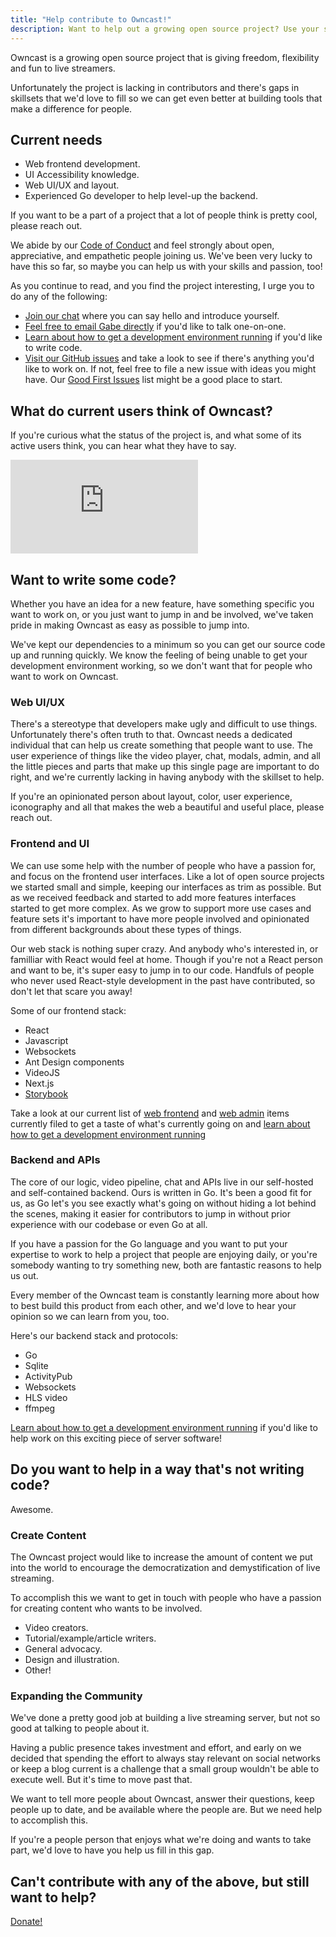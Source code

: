 ```yaml
---
title: "Help contribute to Owncast!"
description: Want to help out a growing open source project? Use your skills here!
---
```


Owncast is a growing open source project that is giving freedom, flexibility and fun to live streamers.

Unfortunately the project is lacking in contributors and there's gaps in skillsets that we'd love to fill so we can get even better at building tools that make a difference for people.

## Current needs

- Web frontend development.
- UI Accessibility knowledge.
- Web UI/UX and layout.
- Experienced Go developer to help level-up the backend.

If you want to be a part of a project that a lot of people think is pretty cool, please reach out.

We abide by our [Code of Conduct](/contribute/) and feel strongly about open, appreciative, and empathetic people joining us. We've been very lucky to have this so far, so maybe you can help us with your skills and passion, too!

As you continue to read, and you find the project interesting, I urge you to do any of the following:

- [Join our chat](https://owncast.rocket.chat) where you can say hello and introduce yourself.
- [Feel free to email Gabe directly](mailto:gabek@real-ity.com) if you'd like to talk one-on-one.
- [Learn about how to get a development environment running](/development) if you'd like to write code.
- [Visit our GitHub issues](https://github.com/owncast/owncast/issues) and take a look to see if there's anything you'd like to work on. If not, feel free to file a new issue with ideas you might have. Our [Good First Issues](https://github.com/owncast/owncast/issues?q=is%3Aissue+is%3Aopen+sort%3Aupdated-desc+label%3A%22good+first+issue%22) list might be a good place to start.

## What do current users think of Owncast?

If you're curious what the status of the project is, and what some of its
active users think, you can hear what they have to say.

<iframe src="https://inv.riverside.rocks/embed/wc3spGMq-Uo" frameBorder=0></iframe>

## Want to write some code?

Whether you have an idea for a new feature, have something specific you want to work on, or you just want to jump in and be involved, we've taken pride in making Owncast as easy as possible to jump into.

We've kept our dependencies to a minimum so you can get our source code up and running quickly. We know the feeling of being unable to get your development environment working, so we don't want that for people who want to work on Owncast.

### Web UI/UX

There's a stereotype that developers make ugly and difficult to use things. Unfortunately there's often truth to that. Owncast needs a dedicated individual that can help us create something that people want to use. The user experience of things like the video player, chat, modals, admin, and all the little pieces and parts that make up this single page are important to do right, and we're currently lacking in having anybody with the skillset to help.

If you're an opinionated person about layout, color, user experience, iconography and all that makes the web a beautiful and useful place, please reach out.

### Frontend and UI

We can use some help with the number of people who have a passion for, and focus on the frontend user interfaces. Like a lot of open source projects we started small and simple, keeping our interfaces as trim as possible. But as we received feedback and started to add more features interfaces started to get more complex. As we grow to support more use cases and feature sets it's important to have more people involved and opinionated from different backgrounds about these types of things.

Our web stack is nothing super crazy. And anybody who's interested in, or familliar with React would feel at home. Though if you're not a React person and want to be, it's super easy to jump in to our code. Handfuls of people who never used React-style development in the past have contributed, so don't let that scare you away!

Some of our frontend stack:

- React
- Javascript
- Websockets
- Ant Design components
- VideoJS
- Next.js
- [Storybook](https://owncast.online/components)

Take a look at our current list of [web frontend](https://github.com/owncast/owncast/issues?q=is%3Aissue+is%3Aopen+label%3A%22Web+frontend%22) and [web admin](https://github.com/owncast/owncast/issues?q=is%3Aissue+is%3Aopen+label%3Aadmin) items currently filed to get a taste of what's currently going on and [learn about how to get a development environment running](/development)

### Backend and APIs

The core of our logic, video pipeline, chat and APIs live in our self-hosted and self-contained backend. Ours is written in Go. It's been a good fit for us, as Go let's you see exactly what's going on without hiding a lot behind the scenes, making it easier for contributors to jump in without prior experience with our codebase or even Go at all.

If you have a passion for the Go language and you want to put your expertise to work to help a project that people are enjoying daily, or you're somebody wanting to try something new, both are fantastic reasons to help us out.

Every member of the Owncast team is constantly learning more about how to best build this product from each other, and we'd love to hear your opinion so we can learn from you, too.

Here's our backend stack and protocols:

- Go
- Sqlite
- ActivityPub
- Websockets
- HLS video
- ffmpeg

[Learn about how to get a development environment running](/development) if you'd like to help work on this exciting piece of server software!

## Do you want to help in a way that's not writing code?

Awesome.

### Create Content

The Owncast project would like to increase the amount of content we put into the world to encourage the democratization and demystification of live streaming.

To accomplish this we want to get in touch with people who have a passion for creating content who wants to be involved.

- Video creators.
- Tutorial/example/article writers.
- General advocacy.
- Design and illustration.
- Other!

### Expanding the Community

We've done a pretty good job at building a live streaming server, but not so good at talking to people about it.

Having a public presence takes investment and effort, and early on we decided that spending the effort to always stay relevant on social networks or keep a blog current is a challenge that a small group wouldn't be able to execute well. But it's time to move past that.

We want to tell more people about Owncast, answer their questions, keep people up to date, and be available where the people are. But we need help to accomplish this.

If you're a people person that enjoys what we're doing and wants to take part, we'd love to have you help us fill in this gap.

## Can't contribute with any of the above, but still want to help?

[Donate!](https://opencollective.com/owncast)
